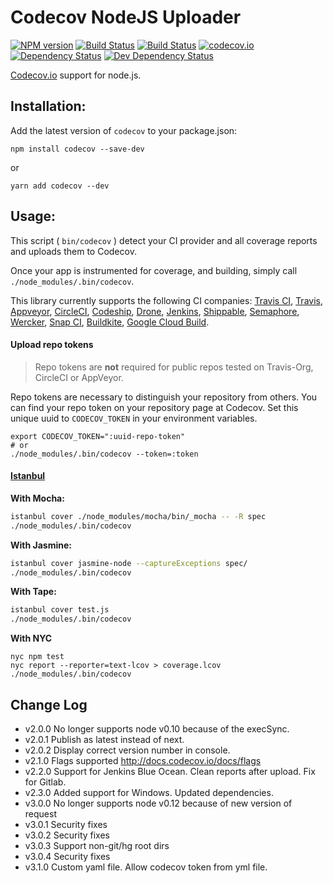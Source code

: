 # Codecov NodeJS Uploader

[![NPM version][npm-image]][npm-url]
[![Build Status][travis-image]][travis-url]
[![Build Status][appveyor-image]][appveyor-url]
[![codecov.io](https://codecov.io/github/codecov/codecov-node/coverage.svg?branch=master)](https://codecov.io/github/codecov/codecov-node?branch=master)
[![Dependency Status][depstat-image]][depstat-url]
[![Dev Dependency Status][devdepstat-image]][devdepstat-url]

[Codecov.io](https://codecov.io/) support for node.js.

## Installation:
Add the latest version of `codecov` to your package.json:
```
npm install codecov --save-dev
```
or
```
yarn add codecov --dev
```

## Usage:

This script ( `bin/codecov` ) detect your CI provider and all coverage reports and uploads them to Codecov.

Once your app is instrumented for coverage, and building, simply call `./node_modules/.bin/codecov`.

This library currently supports the following CI companies: [Travis CI](https://travis-ci.org/), [Travis](https://travis-ci.com/), [Appveyor](https://appveyor.com/), [CircleCI](https://circleci.com/), [Codeship](https://codeship.io/), [Drone](https://drone.io/), [Jenkins](http://jenkins-ci.org/), [Shippable](https://shippable.com/), [Semaphore](https://semaphoreapp.com/), [Wercker](https://wercker.com/), [Snap CI](https://snap-ci.com/), [Buildkite](https://buildkite.com/), [Google Cloud Build](https://cloud.google.com/cloud-build/).

#### Upload repo tokens
> Repo tokens are **not** required for public repos tested on Travis-Org, CircleCI or AppVeyor.

Repo tokens are necessary to distinguish your repository from others. You can find your repo token on your repository page at Codecov. Set this unique uuid to `CODECOV_TOKEN` in your environment variables.

```
export CODECOV_TOKEN=":uuid-repo-token"
# or
./node_modules/.bin/codecov --token=:token
```

#### [Istanbul](https://github.com/gotwarlost/istanbul)

**With Mocha:**

```sh
istanbul cover ./node_modules/mocha/bin/_mocha -- -R spec
./node_modules/.bin/codecov
```

**With Jasmine:**

```sh
istanbul cover jasmine-node --captureExceptions spec/
./node_modules/.bin/codecov
```

**With Tape:**

```sh
istanbul cover test.js
./node_modules/.bin/codecov
```

[travis-image]: https://travis-ci.org/codecov/codecov-node.svg?branch=master
[travis-url]: https://travis-ci.org/codecov/codecov-node

[appveyor-image]: https://ci.appveyor.com/api/projects/status/ea1suiv0tprnq61l?svg=true
[appveyor-url]: https://ci.appveyor.com/project/eddiemoore/codecov-node/branch/master

[npm-url]: https://npmjs.org/package/codecov
[npm-image]: https://img.shields.io/npm/v/codecov.svg

[depstat-url]: https://david-dm.org/codecov/codecov-node
[depstat-image]: https://img.shields.io/david/codecov/codecov-node/master.svg

[devdepstat-url]: https://david-dm.org/codecov/codecov-node#info=devDependencies
[devdepstat-image]: https://img.shields.io/david/dev/codecov/codecov-node/master.svg

**With NYC**

```
nyc npm test
nyc report --reporter=text-lcov > coverage.lcov
./node_modules/.bin/codecov
```

## Change Log
- v2.0.0 No longer supports node v0.10 because of the execSync.
- v2.0.1 Publish as latest instead of next.
- v2.0.2 Display correct version number in console.
- v2.1.0 Flags supported http://docs.codecov.io/docs/flags
- v2.2.0 Support for Jenkins Blue Ocean. Clean reports after upload. Fix for Gitlab.
- v2.3.0 Added support for Windows. Updated dependencies.
- v3.0.0 No longer supports node v0.12 because of new version of request
- v3.0.1 Security fixes
- v3.0.2 Security fixes
- v3.0.3 Support non-git/hg root dirs
- v3.0.4 Security fixes
- v3.1.0 Custom yaml file. Allow codecov token from yml file.
